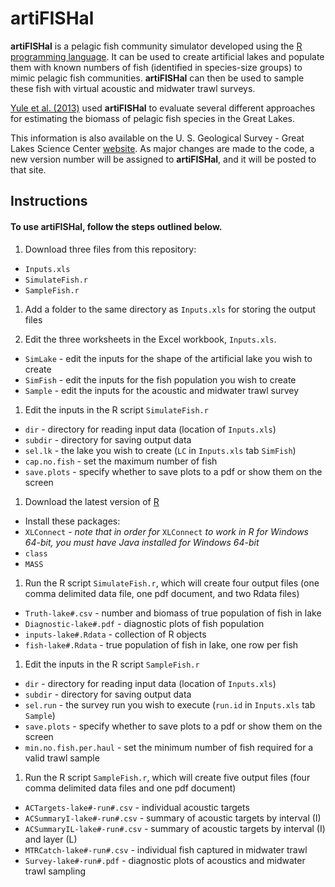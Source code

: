 artiFISHal
==========

**artiFISHal** is a pelagic fish community simulator developed using the [R programming language](http://www.r-project.org/). It can be used to create artificial lakes and populate them with known numbers of fish (identified in species-size groups) to mimic pelagic fish communities. **artiFISHal** can then be used to sample these fish with virtual acoustic and midwater trawl surveys. 

[Yule et al. (2013)](http://www.nrcresearchpress.com/doi/abs/10.1139/cjfas-2013-0072#.U1KYxPldXTQ) used **artiFISHal** to evaluate several different approaches for estimating the biomass of pelagic fish species in the Great Lakes.

This information is also available on the U. S. Geological Survey - Great Lakes Science Center [website](http://www.glsc.usgs.gov/artifishal). As major changes are made to the code, a new version number will be assigned to **artiFISHal**, and it will be posted to that site.

## Instructions 

#### To use **artiFISHal**, follow the steps outlined below.

1. Download three files from this repository:
 * `Inputs.xls`
 * `SimulateFish.r`
 * `SampleFish.r`

1. Add a folder to the same directory as `Inputs.xls` for storing the output files

1. Edit the three worksheets in the Excel workbook, `Inputs.xls`.
 * `SimLake` - edit the inputs for the shape of the artificial lake you wish to create
 * `SimFish` - edit the inputs for the fish population you wish to create
 * `Sample` - edit the inputs for the acoustic and midwater trawl survey

1. Edit the inputs in the R script `SimulateFish.r`
 * `dir` - directory for reading input data (location of `Inputs.xls`)
 * `subdir` - directory for saving output data
 * `sel.lk` - the lake you wish to create (`LC` in `Inputs.xls` tab `SimFish`)
 * `cap.no.fish` - set the maximum number of fish
 * `save.plots` - specify whether to save plots to a pdf or show them on the screen

1. Download the latest version of [R](http://www.r-project.org/)
 * Install these packages:
  * `XLConnect` - *note that in order for* `XLConnect` *to work in R for Windows 64-bit, you must have Java installed for Windows 64-bit*
  * `class`
  * `MASS`

1. Run the R script `SimulateFish.r`, which will create four output files (one comma delimited data file, one pdf document, and two Rdata files)
 * `Truth-lake#.csv` - number and biomass of true population of fish in lake
 * `Diagnostic-lake#.pdf` - diagnostic plots of fish population
 * `inputs-lake#.Rdata` - collection of R objects
 * `fish-lake#.Rdata` - true population of fish in lake, one row per fish

1. Edit the inputs in the R script `SampleFish.r`
 * `dir` - directory for reading input data (location of `Inputs.xls`)
 * `subdir` - directory for saving output data
 * `sel.run` - the survey run you wish to execute (`run.id` in `Inputs.xls` tab `Sample`)
 * `save.plots` - specify whether to save plots to a pdf or show them on the screen
 * `min.no.fish.per.haul` - set the minimum number of fish required for a valid trawl sample

1. Run the R script `SampleFish.r`, which will create five output files (four comma delimited data files and one pdf document)
 * `ACTargets-lake#-run#.csv` - individual acoustic targets
 * `ACSummaryI-lake#-run#.csv` - summary of acoustic targets by interval (I)
 * `ACSummaryIL-lake#-run#.csv` - summary of acoustic targets by interval (I) and layer (L)
 * `MTRCatch-lake#-run#.csv` - individual fish captured in midwater trawl
 * `Survey-lake#-run#.pdf` - diagnostic plots of acoustics and midwater trawl sampling
